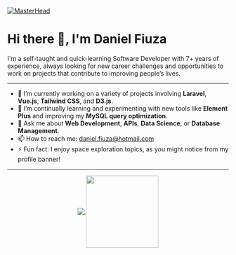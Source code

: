 [![MasterHead](https://drive.google.com/u/0/drive-viewer/AKGpihYwfWuD3LkDaw2qic7-f07bwe0exVVifTTkbbVPd9tBGGTwUuXdL_8e0eiDO1xpAUzqXxK4YyAlmK5CMlebzwMXp5nzldGd7w=s1600-rw-v1)](https://github.com/danrfiuza)

# Hi there 👋, I'm Daniel Fiuza

I'm a self-taught and quick-learning Software Developer with 7+ years of experience, always looking for new career challenges and opportunities to work on projects that contribute to improving people’s lives.

---

- 🔭 I’m currently working on a variety of projects involving **Laravel**, **Vue.js**, **Tailwind CSS**, and **D3.js**.
- 🌱 I’m continually learning and experimenting with new tools like **Element Plus** and improving my **MySQL query optimization**.
- 💬 Ask me about **Web Development**, **APIs**, **Data Science**, or **Database Management**.
- 📫 How to reach me: [daniel.fiuza@hotmail.com](mailto:daniel.fiuza@hotmail.com)
- ⚡ Fun fact: I enjoy space exploration topics, as you might notice from my profile banner!

---

<p align="center">
  <a href="https://github.com/danrfiuza/github-readme-stats">
    <img
      align="center"
      src="https://github-readme-stats.vercel.app/api/top-langs/?username=danrfiuza&layout=compact"
    />
  </a>
  <a href="https://github.com/danrfiuza/github-readme-stats">
    <img
      align="center"
      height="165"
      src="https://github-readme-stats.vercel.app/api?username=danrfiuza&show_icons=true"
    />
  </a>
</p>
